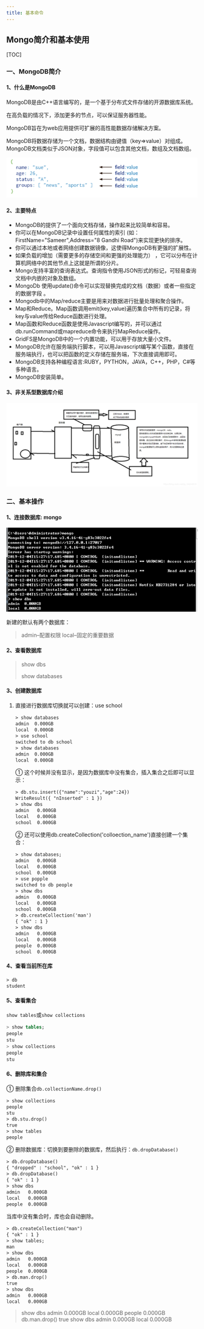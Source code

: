 ```yaml
---
title: 基本命令
---
```




## Mongo简介和基本使用

[TOC]

### 一、MongoDB简介

#### 1、什么是MongoDB

MongoDB是由C++语言编写的，是一个基于分布式文件存储的开源数据库系统。

在高负载的情况下，添加更多的节点，可以保证服务器性能。

MongoDB旨在为web应用提供可扩展的高性能数据存储解决方案。

MongoDB将数据存储为一个文档，数据结构由键值（key=>value）对组成。MongoDB文档类似于JSON对象，字段值可以包含其他文档，数组及文档数组。

<img src="image/image-20200708154929337.png">

#### 2、主要特点

- MongoDB的提供了一个面向文档存储，操作起来比较简单和容易。
- 你可以在MongoDB记录中设置任何属性的索引 (如：FirstName="Sameer",Address="8 Gandhi Road")来实现更快的排序。
- 你可以通过本地或者网络创建数据镜像，这使得MongoDB有更强的扩展性。
- 如果负载的增加（需要更多的存储空间和更强的处理能力） ，它可以分布在计算机网络中的其他节点上这就是所谓的分片。
- Mongo支持丰富的查询表达式。查询指令使用JSON形式的标记，可轻易查询文档中内嵌的对象及数组。
- MongoDb 使用update()命令可以实现替换完成的文档（数据）或者一些指定的数据字段 。
- Mongodb中的Map/reduce主要是用来对数据进行批量处理和聚合操作。
- Map和Reduce。Map函数调用emit(key,value)遍历集合中所有的记录，将key与value传给Reduce函数进行处理。
- Map函数和Reduce函数是使用Javascript编写的，并可以通过db.runCommand或mapreduce命令来执行MapReduce操作。
- GridFS是MongoDB中的一个内置功能，可以用于存放大量小文件。
- MongoDB允许在服务端执行脚本，可以用Javascript编写某个函数，直接在服务端执行，也可以把函数的定义存储在服务端，下次直接调用即可。
- MongoDB支持各种编程语言:RUBY，PYTHON，JAVA，C++，PHP，C#等多种语言。
- MongoDB安装简单。

#### 3、非关系型数据库介绍

<img src="image/20191107083025450.png">

### 二、基本操作

#### 1、连接数据库: mongo

<img src="image/1575445920617.png">

新建的默认有两个数据库：

>admin–配置权限
>local–固定的重要数据

#### 2、查看数据库

>show dbs
>
>show databases

#### 3、创建数据库

1. 直接进行数据库切换就可以创建：use school

    ```
    > show databases
    admin  0.000GB
    local  0.000GB
    > use school
    switched to db school
    > show databases
    admin  0.000GB
    local  0.000GB
    ```

    ① 这个时候并没有显示，是因为数据库中没有集合，插入集合之后即可以显示：

    ```
    > db.stu.insert({"name":"youzi","age":24})
    WriteResult({ "nInserted" : 1 })
    > show dbs
    admin   0.000GB
    local   0.000GB
    school  0.000GB
    ```

    ② 还可以使用db.createCollection('colloection_name')直接创建一个集合：

    ```
    > show databases;
    admin   0.000GB
    local   0.000GB
    school  0.000GB
    > use popple
    switched to db people
    > show dbs
    admin   0.000GB
    local   0.000GB
    school  0.000GB
    > db.createCollection('man')
    { "ok" : 1 }
    > show dbs
    admin   0.000GB
    local   0.000GB
    people  0.000GB
    school  0.000GB
    ```

#### 4、查看当前所在库

```
> db
student
```

#### 5、查看集合

`show tables`或`show collections`

```sql
> show tables;  
people
stu
> show collections
people
stu
```

#### 6、删除库和集合

① 删除集合`db.collectionName.drop()`

```
> show collections
people
stu
> db.stu.drop()
true
> show tables
people
```

② 删除数据库：切换到要删除的数据库，然后执行：`db.dropDatabase()`

```
> db.dropDatabase()
{ "dropped" : "school", "ok" : 1 }
> db.dropDatabase()
{ "ok" : 1 }
> show dbs
admin   0.000GB
local   0.000GB
people  0.000GB
```

当库中没有集合时，库也会自动删除。

```
> db.createCollection("man")
{ "ok" : 1 }
> show tables;
man
> show dbs
admin   0.000GB
local   0.000GB
people  0.000GB
> db.man.drop()
true
> show dbs
admin   0.000GB
local   0.000GB
```


> show dbs
admin   0.000GB
local   0.000GB
people  0.000GB
> db.man.drop()
true
> show dbs
admin   0.000GB
local   0.000GB
```

